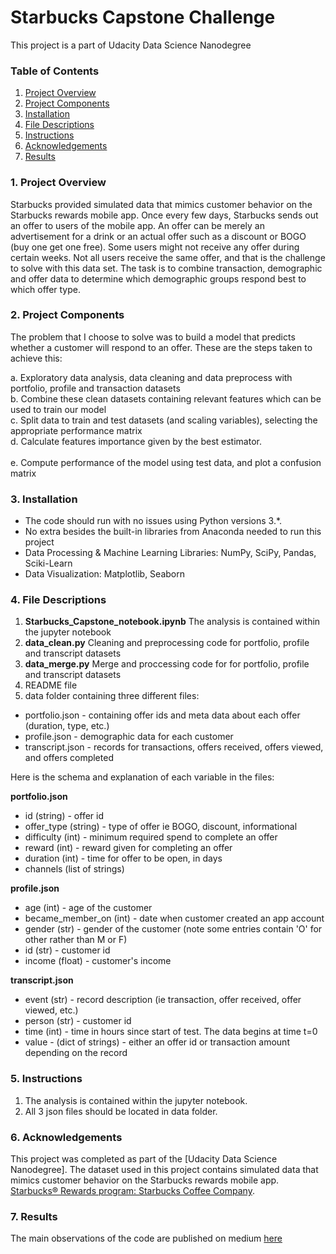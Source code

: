 # Starbucks Capstone Challenge
This project is a part of Udacity Data Science Nanodegree

### Table of Contents

1. [Project Overview](#overview)
2. [Project Components](#components)
3. [Installation](#installation)
4. [File Descriptions](#files)
5. [Instructions](#instructions)
6. [Acknowledgements](#licensing)
7. [Results](#results)
### 1. Project Overview<a name="overview"></a>

Starbucks provided simulated data that mimics customer behavior on the Starbucks rewards mobile app. Once every few days, Starbucks sends out an offer to users of the mobile app. An offer can be merely an advertisement for a drink or an actual offer such as a discount or BOGO (buy one get one free). Some users might not receive any offer during certain weeks. Not all users receive the same offer, and that is the challenge to solve with this data set.
The task is to combine transaction, demographic and offer data to determine which demographic groups respond best to which offer type.


### 2. Project Components<a name="components"></a>


The problem that I choose to solve was to build a model that predicts whether a customer will respond to an offer. These are the steps taken to achieve this:

a. Exploratory data analysis, data cleaning and data preprocess with portfolio, profile and transaction datasets<br>
b. Combine these clean datasets containing relevant features which can be used to train our model<br>
c. Split data to train and test datasets (and scaling variables), selecting the appropriate performance matrix<br>
d. Calculate features importance given by the best estimator.<br>  
e. Compute performance of the model using test data, and plot a confusion matrix<br>
 

### 3. Installation<a name="installation"></a>

 - The code should run with no issues using Python versions 3.*.
 - No extra besides the built-in libraries from Anaconda needed to run this project
 - Data Processing & Machine Learning Libraries: NumPy, SciPy, Pandas, Sciki-Learn
 - Data Visualization: Matplotlib, Seaborn

### 4. File Descriptions<a name="files"></a>

1. **Starbucks_Capstone_notebook.ipynb**  The analysis is contained within the jupyter notebook
2. **data_clean.py** Cleaning and preprocessing code for portfolio, profile and transcript datasets
3. **data_merge.py** Merge and proccessing code for for portfolio, profile and transcript datasets
4. README file
5. data folder containing three different files:

* portfolio.json - containing offer ids and meta data about each offer (duration, type, etc.)
* profile.json - demographic data for each customer
* transcript.json - records for transactions, offers received, offers viewed, and offers completed

Here is the schema and explanation of each variable in the files:

**portfolio.json**
* id (string) - offer id
* offer_type (string) - type of offer ie BOGO, discount, informational
* difficulty (int) - minimum required spend to complete an offer
* reward (int) - reward given for completing an offer
* duration (int) - time for offer to be open, in days
* channels (list of strings)

**profile.json**
* age (int) - age of the customer 
* became_member_on (int) - date when customer created an app account
* gender (str) - gender of the customer (note some entries contain 'O' for other rather than M or F)
* id (str) - customer id
* income (float) - customer's income

**transcript.json**
* event (str) - record description (ie transaction, offer received, offer viewed, etc.)
* person (str) - customer id
* time (int) - time in hours since start of test. The data begins at time t=0
* value - (dict of strings) - either an offer id or transaction amount depending on the record



### 5. Instructions<a name="instructions"></a>

1. The analysis is contained within the jupyter notebook.
2. All 3 json files should be located in data folder.


### 6. Acknowledgements<a name="licensing">

This project was completed as part of the [Udacity Data Science Nanodegree]. The dataset used in this project contains simulated data that mimics customer behavior on the Starbucks rewards mobile app. [Starbucks® Rewards program: Starbucks Coffee Company](https://www.starbucks.com/rewards/).

### 7. Results<a name="results"></a>
The main observations of the code are published on medium [here]()
